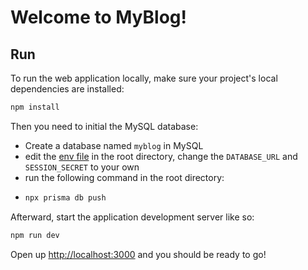 # Welcome to MyBlog!

## Run

To run the web application locally, make sure your project's local dependencies are installed:

```sh
npm install
```
Then you need to initial the MySQL database:

- Create a database named `myblog` in MySQL
- edit the [env file](.env) in the root directory, change the `DATABASE_URL` and `SESSION_SECRET` to your own
- run the following command in the root directory:
- ```sh
  npx prisma db push
  ```

Afterward, start the application development server like so:

```sh
npm run dev
```

Open up [http://localhost:3000](http://localhost:3000) and you should be ready to go!
